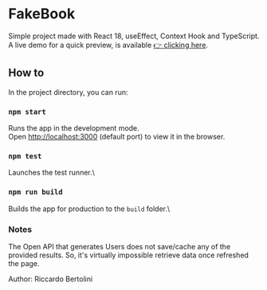 # FakeBook

Simple project made with React 18, useEffect, Context Hook and TypeScript.
A live demo for a quick preview, is available [👉 clicking here](https://fakebook-ten.vercel.app/).


## How to

In the project directory, you can run:

### `npm start`

Runs the app in the development mode.\
Open [http://localhost:3000](http://localhost:3000) (default port) to view it in the browser.

### `npm test`

Launches the test runner.\

### `npm run build`

Builds the app for production to the `build` folder.\

### Notes
The Open API that generates Users does not save/cache any of the provided results. 
So, it's virtually impossible retrieve data once refreshed the page.

Author: Riccardo Bertolini